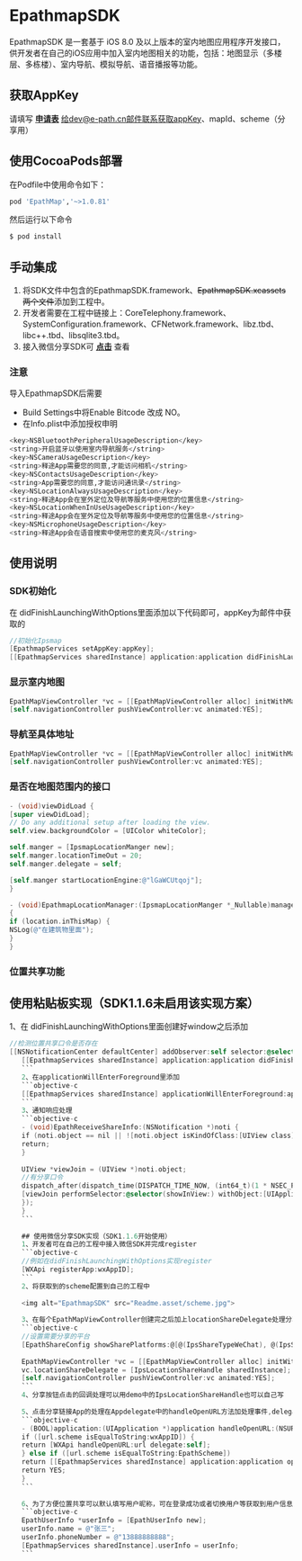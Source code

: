 # EpathmapSDK
EpathmapSDK 是一套基于 iOS 8.0 及以上版本的室内地图应用程序开发接口，供开发者在自己的iOS应用中加入室内地图相关的功能，包括：地图显示（多楼层、多栋楼）、室内导航、模拟导航、语音播报等功能。

## 获取AppKey
请填写
**[申请表](https://github.com/epath/EpathmapSDK-iOS/blob/master/Readme.asset/释途客户应用申请表.xlsx)** 
给dev@e-path.cn邮件联系获取appKey、mapId、scheme（分享用）

## 使用CocoaPods部署
在Podfile中使用命令如下：
```bash
pod 'EpathMap','~>1.0.81'
```
然后运行以下命令

```bash
$ pod install
```

## 手动集成
1. 将SDK文件中包含的EpathmapSDK.framework、~~EpathmapSDK.xcassets两个文件~~添加到工程中。
2. 开发者需要在工程中链接上：CoreTelephony.framework、SystemConfiguration.framework、CFNetwork.framework、libz.tbd、libc++.tbd、libsqlite3.tbd。
3. 接入微信分享SDK可
**[点击](https://open.weixin.qq.com/cgi-bin/showdocument?action=dir_list&t=resource/res_list&verify=1&id=1417694084&token=&lang=zh_CN)** 
查看

### 注意
导入EpathmapSDK后需要
- Build Settings中将Enable Bitcode 改成 NO。
- 在Info.plist中添加授权申明
```bash
<key>NSBluetoothPeripheralUsageDescription</key>
<string>开启蓝牙以使用室内导航服务</string>
<key>NSCameraUsageDescription</key>
<string>释途App需要您的同意,才能访问相机</string>
<key>NSContactsUsageDescription</key>
<string>App需要您的同意,才能访问通讯录</string>
<key>NSLocationAlwaysUsageDescription</key>
<string>释途App会在室外定位及导航等服务中使用您的位置信息</string>
<key>NSLocationWhenInUseUsageDescription</key>
<string>释途App会在室外定位及导航等服务中使用您的位置信息</string>
<key>NSMicrophoneUsageDescription</key>
<string>释途App会在语音搜索中使用您的麦克风</string>
```
## 使用说明  

### SDK初始化
在 didFinishLaunchingWithOptions里面添加以下代码即可，appKey为邮件中获取的
```objective-c
//初始化Ipsmap
[EpathmapServices setAppKey:appKey];
[[EpathmapServices sharedInstance] application:application didFinishLaunchingWithOptions:launchOptions];
```


### 显示室内地图
```objective-c
EpathMapViewController *vc = [[EpathMapViewController alloc] initWithMapId:@"lGaWCUtqoj"];
[self.navigationController pushViewController:vc animated:YES];
```
### 导航至具体地址
```objective-c
EpathMapViewController *vc = [[EpathMapViewController alloc] initWithMapId:@"lGaWCUtqoj" targetName:@"高交会" targetId:@"200191"];
[self.navigationController pushViewController:vc animated:YES];
```
### 是否在地图范围内的接口
```objective-c
- (void)viewDidLoad {
[super viewDidLoad];
// Do any additional setup after loading the view.
self.view.backgroundColor = [UIColor whiteColor];

self.manger = [IpsmapLocationManger new];
self.manger.locationTimeOut = 20;
self.manger.delegate = self;

[self.manger startLocationEngine:@"lGaWCUtqoj"];
}

- (void)EpathmapLocationManager:(IpsmapLocationManger *_Nullable)manager didUpdateLocation:(IpsLocation *_Nullable)location 
{
if (location.inThisMap) {
NSLog(@"在建筑物里面");
}
}
```

### 位置共享功能

## 使用粘贴板实现（SDK1.1.6未启用该实现方案）

1、在 didFinishLaunchingWithOptions里面创建好window之后添加
```objective-c
//检测位置共享口令是否存在
[[NSNotificationCenter defaultCenter] addObserver:self selector:@selector(EpathReceiveShareInfo:) name:EpathReceiveShareInfoNotification object:nil];
   [[EpathmapServices sharedInstance] application:application didFinishLaunchingWithOptions:launchOptions];
   ```
   2、在applicationWillEnterForeground里添加
   ```objective-c
   [[EpathmapServices sharedInstance] applicationWillEnterForeground:application];
   ```
   3、通知响应处理
   ```objective-c
   - (void)EpathReceiveShareInfo:(NSNotification *)noti {
   if (noti.object == nil || ![noti.object isKindOfClass:[UIView class]]) {
   return;
   }
   
   UIView *viewJoin = (UIView *)noti.object;
   //有分享口令
   dispatch_after(dispatch_time(DISPATCH_TIME_NOW, (int64_t)(1 * NSEC_PER_SEC)), dispatch_get_main_queue(), ^{
   [viewJoin performSelector:@selector(showInView:) withObject:[UIApplication sharedApplication].keyWindow];
   });
   }
   ```
   
   ## 使用微信分享SDK实现（SDK1.1.6开始使用）
   1、开发者可在自己的工程中接入微信SDK并完成register
   ```objective-c
   //例如在didFinishLaunchingWithOptions实现register
   [WXApi registerApp:wxAppID];
   ```
   2、将获取到的scheme配置到自己的工程中
   
   <img alt="EpathmapSDK" src="Readme.asset/scheme.jpg">
   
   3、在每个EpathMapViewController创建完之后加上locationShareDelegate处理分享按钮点击的回调
   ```objective-c
   //设置需要分享的平台
   [EpathShareConfig showSharePlatforms:@[@(IpsShareTypeWeChat), @(IpsShareTypeQQ), @(IpsShareTypeSMS)]];
   
   EpathMapViewController *vc = [[EpathMapViewController alloc] initWithMapId:@"lGaWCUtqoj"];
   vc.locationShareDelegate = [IpsLocationShareHandle sharedInstance];
   [self.navigationController pushViewController:vc animated:YES];
   ```
   4、分享按钮点击的回调处理可以用demo中的IpsLocationShareHandle也可以自己写
   
   5、点击分享链接App的处理在Appdelegate中的handleOpenURL方法加处理事件,delegate 需要支持IpsLocationShareProtocol协议
   ```objective-c
   - (BOOL)application:(UIApplication *)application handleOpenURL:(NSURL *)url {
   if ([url.scheme isEqualToString:wxAppID]) {
   return [WXApi handleOpenURL:url delegate:self];
   } else if ([url.scheme isEqualToString:EpathScheme])
   return [[EpathmapServices sharedInstance] application:application openURL:url delegate:[EpathLocationShareHandle sharedInstance]];
   return YES;
   }
   ```
   
   6、为了方便位置共享可以默认填写用户昵称，可在登录成功或者切换用户等获取到用户信息后传递用户信息
   ```objective-c
   EpathUserInfo *userInfo = [EpathUserInfo new];
   userInfo.name = @"张三";
   userInfo.phoneNumber = @"13888888888";
   [EpathmapServices sharedInstance].userInfo = userInfo;
   ```
   
